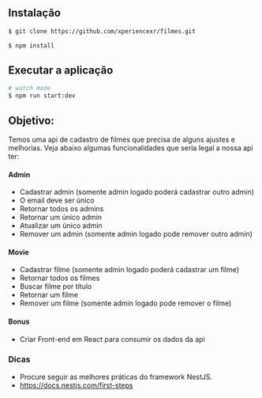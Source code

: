 ## Instalação

```bash
$ git clone https://github.com/xperiencexr/filmes.git
```

```bash
$ npm install
```

## Executar a aplicação

```bash
# watch mode
$ npm run start:dev
```

## Objetivo:

Temos uma api de cadastro de filmes que precisa de alguns ajustes e melhorias. Veja abaixo algumas funcionalidades que seria legal a nossa api ter:

#### Admin

- Cadastrar admin (somente admin logado poderá cadastrar outro admin)
- O email deve ser único
- Retornar todos os admins
- Retornar um único admin
- Atualizar um único admin
- Remover um admin (somente admin logado pode remover outro admin)

#### Movie

- Cadastrar filme (somente admin logado poderá cadastrar um filme)
- Retornar todos os filmes
- Buscar filme por título
- Retornar um filme
- Remover um filme (somente admin logado pode remover o filme)

#### Bonus

- Criar Front-end em React para consumir os dados da api

### Dicas

- Procure seguir as melhores práticas do framework NestJS.
- https://docs.nestjs.com/first-steps
